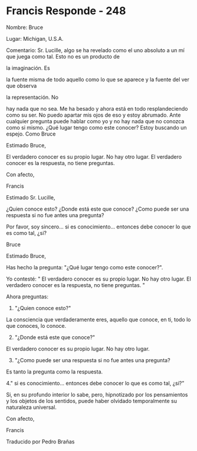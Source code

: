 # Francis Responde - 248

Nombre: Bruce 

Lugar: Michigan, U.S.A. 

Comentario: Sr. Lucille, algo se ha revelado como el uno absoluto a un mí que juega como tal. Esto no es un producto de 

la imaginación. Es

la fuente misma de todo aquello como lo que se aparece y la fuente del ver que observa 

la representación. No

hay nada que no sea. Me ha besado y ahora está en todo resplandeciendo como su ser. No puedo apartar mis ojos de eso y estoy abrumado. Ante cualquier pregunta puede hablar como yo y no hay nada que no conozca como si mismo. ¿Qué lugar tengo como este conocer? Estoy buscando un espejo. Como Bruce

Estimado Bruce, 

El verdadero conocer es su propio lugar. No hay otro lugar. El verdadero conocer es la respuesta, no tiene preguntas. 

Con afecto,

Francis

Estimado Sr. Lucille,

¿Quien conoce esto? ¿Donde está este que conoce? ¿Como puede ser una respuesta si no fue antes una pregunta?

Por favor, soy sincero... si es conocimiento... entonces debe conocer lo que es como tal, ¿si? 

Bruce

Estimado Bruce,

Has hecho la pregunta: "¿Qué lugar tengo como este conocer?".

Yo contesté: " El verdadero conocer es su propio lugar. No hay otro lugar. El verdadero conocer es la respuesta, no tiene preguntas. " 

Ahora preguntas:

1. "¿Quien conoce esto?" 

La consciencia que verdaderamente eres, aquello que conoce, en ti, todo lo que conoces, lo conoce.

2. "¿Donde está este que conoce?"

El verdadero conocer es su propio lugar. No hay otro lugar.

3. "¿Como puede ser una respuesta si no fue antes una pregunta?

Es tanto la pregunta como la respuesta.

4." si es conocimiento... entonces debe conocer lo que es como tal, ¿si?”

Si, en su profundo interior lo sabe, pero, hipnotizado por los pensamientos y los objetos de los sentidos, puede haber olvidado temporalmente su naturaleza universal.

Con afecto,

Francis

Traducido por Pedro Brañas

